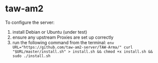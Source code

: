 # taw-am2

To configure the server:
 1) install Debian or Ubuntu (under test)
 2) ensure any upstream Proxies are set up correctly
 2) run the following command from the terminal:
    `env URL="https://github.com/taw-am2-server/TAW-Arma/" curl "$URL/master/install.sh" > install.sh && chmod +x install.sh && sudo ./install.sh`
